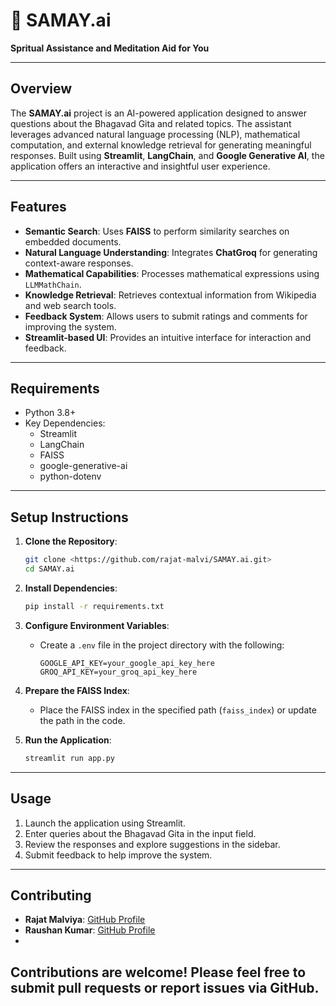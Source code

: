 # 🙏 SAMAY.ai

**Spritual Assistance and Meditation Aid for You**

---

## Overview
The **SAMAY.ai** project is an AI-powered application designed to answer questions about the Bhagavad Gita and related topics. The assistant leverages advanced natural language processing (NLP), mathematical computation, and external knowledge retrieval for generating meaningful responses. Built using **Streamlit**, **LangChain**, and **Google Generative AI**, the application offers an interactive and insightful user experience.

---

## Features
- **Semantic Search**: Uses **FAISS** to perform similarity searches on embedded documents.
- **Natural Language Understanding**: Integrates **ChatGroq** for generating context-aware responses.
- **Mathematical Capabilities**: Processes mathematical expressions using `LLMMathChain`.
- **Knowledge Retrieval**: Retrieves contextual information from Wikipedia and web search tools.
- **Feedback System**: Allows users to submit ratings and comments for improving the system.
- **Streamlit-based UI**: Provides an intuitive interface for interaction and feedback.

---

## Requirements
- Python 3.8+
- Key Dependencies:
  - Streamlit
  - LangChain
  - FAISS
  - google-generative-ai
  - python-dotenv

---

## Setup Instructions
1. **Clone the Repository**:
   ```bash
   git clone <https://github.com/rajat-malvi/SAMAY.ai.git>
   cd SAMAY.ai
   ```

2. **Install Dependencies**:
   ```bash
   pip install -r requirements.txt
   ```

3. **Configure Environment Variables**:
   - Create a `.env` file in the project directory with the following:
     ```env
     GOOGLE_API_KEY=your_google_api_key_here
     GROQ_API_KEY=your_groq_api_key_here
     ```

4. **Prepare the FAISS Index**:
   - Place the FAISS index in the specified path (`faiss_index`) or update the path in the code.

5. **Run the Application**:
   ```bash
   streamlit run app.py
   ```

---

## Usage
1. Launch the application using Streamlit.
2. Enter queries about the Bhagavad Gita in the input field.
3. Review the responses and explore suggestions in the sidebar.
4. Submit feedback to help improve the system.

---

## Contributing

- **Rajat Malviya**: [GitHub Profile](https://github.com/rajat-malvi)
- **Raushan Kumar**: [GitHub Profile](https://github.com/raushan22882917)
- 
Contributions are welcome! Please feel free to submit pull requests or report issues via GitHub.
---


